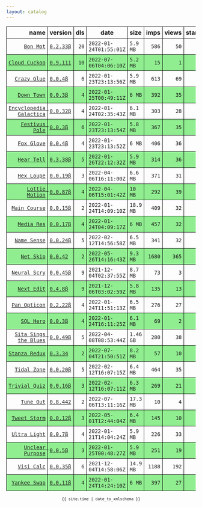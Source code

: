 ```yaml
---
layout: catalog
---
```


<style>
table {
    border-collapse: collapse;
}

td, th {
    border: 1px solid black;
    white-space: nowrap;
}

th, td {
    padding: 5px;
}

tr:nth-child(even) {
    background-color: Lightgreen;
}
</style>

| name | version | dls | date | size | imps | views | stars | issues | category |
| ---: | :------ | --: | ---- | :--- | ---: | ----: | -----:| -----: | :------- |
| [``Bon Mot``](https://Bon-Mot.github.io/App/) | [``0.2.33β``](https://github.com/Bon-Mot/App/releases/0.2.33) | `20` | `2022-01-24T01:55:01Z` | `5.9 MB` | `586` | `50` | `1` | `0` | [`reference`](https://github.com/topics/appfair-reference)  |
| [``Cloud Cuckoo``](https://Cloud-Cuckoo.github.io/App/) | [``0.9.111``](https://github.com/Cloud-Cuckoo/App/releases/0.9.111) | `10` | `2022-07-06T04:06:10Z` | `5.2 MB` | `15` | `1` | `0` | `0` | [`games`](https://github.com/topics/appfair-games)  |
| [``Crazy Glue``](https://Crazy-Glue.github.io/App/) | [``0.0.4β``](https://github.com/Crazy-Glue/App/releases/0.0.4) | `6` | `2022-01-23T23:13:56Z` | `5.9 MB` | `613` | `69` | `0` | `0` | [`graphics-design`](https://github.com/topics/appfair-graphics-design)  |
| [``Down Town``](https://Down-Town.github.io/App/) | [``0.0.3β``](https://github.com/Down-Town/App/releases/0.0.3) | `4` | `2022-01-25T00:49:11Z` | `6 MB` | `392` | `35` | `0` | `0` | [`travel`](https://github.com/topics/appfair-travel)  |
| [``Encyclopedia Galactica``](https://Encyclopedia-Galactica.github.io/App/) | [``0.0.32β``](https://github.com/Encyclopedia-Galactica/App/releases/0.0.32) | `4` | `2022-01-24T02:35:43Z` | `6.1 MB` | `303` | `28` | `0` | `0` | [`reference`](https://github.com/topics/appfair-reference)  |
| [``Festivus Pole``](https://Festivus-Pole.github.io/App/) | [``0.0.3β``](https://github.com/Festivus-Pole/App/releases/0.0.3) | `6` | `2022-01-23T23:13:54Z` | `5.8 MB` | `367` | `35` | `0` | `0` | [`entertainment`](https://github.com/topics/appfair-entertainment)  |
| [``Fox Glove``](https://Fox-Glove.github.io/App/) | [``0.0.4β``](https://github.com/Fox-Glove/App/releases/0.0.4) | `4` | `2022-01-23T23:13:52Z` | `6 MB` | `406` | `36` | `0` | `0` | [`utilities`](https://github.com/topics/appfair-utilities)  |
| [``Hear Tell``](https://Hear-Tell.github.io/App/) | [``0.3.38β``](https://github.com/Hear-Tell/App/releases/0.3.38) | `5` | `2022-01-26T22:12:32Z` | `5.9 MB` | `314` | `36` | `0` | `0` | [`healthcare-fitness`](https://github.com/topics/appfair-healthcare-fitness)  |
| [``Hex Loupe``](https://Hex-Loupe.github.io/App/) | [``0.0.19β``](https://github.com/Hex-Loupe/App/releases/0.0.19) | `3` | `2022-04-06T16:11:00Z` | `6.6 MB` | `371` | `31` | `0` | `0` | [`developer-tools`](https://github.com/topics/appfair-developer-tools)  |
| [``Lottie Motion``](https://Lottie-Motion.github.io/App/) | [``0.0.87β``](https://github.com/Lottie-Motion/App/releases/0.0.87) | `4` | `2022-04-06T15:01:42Z` | `10 MB` | `292` | `39` | `0` | `0` | [`developer-tools`](https://github.com/topics/appfair-developer-tools)  |
| [``Main Course``](https://Main-Course.github.io/App/) | [``0.0.15β``](https://github.com/Main-Course/App/releases/0.0.15) | `2` | `2022-01-24T14:09:10Z` | `18.9 MB` | `409` | `32` | `0` | `0` | [`education`](https://github.com/topics/appfair-education)  |
| [``Media Res``](https://Media-Res.github.io/App/) | [``0.0.17β``](https://github.com/Media-Res/App/releases/0.0.17) | `4` | `2022-01-24T04:09:17Z` | `6 MB` | `457` | `32` | `0` | `0` | [`lifestyle`](https://github.com/topics/appfair-lifestyle)  |
| [``Name Sense``](https://Name-Sense.github.io/App/) | [``0.0.24β``](https://github.com/Name-Sense/App/releases/0.0.24) | `5` | `2022-02-12T14:56:58Z` | `6.5 MB` | `341` | `32` | `0` | `0` | [`education`](https://github.com/topics/appfair-education)  |
| [``Net Skip``](https://Net-Skip.github.io/App/) | [``0.0.42``](https://github.com/Net-Skip/App/releases/0.0.42) | `2` | `2022-05-26T14:16:43Z` | `9.3 MB` | `1680` | `365` | `0` | `0` | [`productivity`](https://github.com/topics/appfair-productivity)  |
| [``Neural Scry``](https://Neural-Scry.github.io/App/) | [``0.0.45β``](https://github.com/Neural-Scry/App/releases/0.0.45) | `9` | `2021-12-04T02:37:55Z` | `8.7 MB` | `73` | `3` | `0` | `0` | [`medical`](https://github.com/topics/appfair-medical)  |
| [``Next Edit``](https://Next-Edit.github.io/App/) | [``0.4.8β``](https://github.com/Next-Edit/App/releases/0.4.8) | `9` | `2021-12-06T03:02:59Z` | `5.8 MB` | `135` | `13` | `0` | `0` | [`productivity`](https://github.com/topics/appfair-productivity)  |
| [``Pan Opticon``](https://Pan-Opticon.github.io/App/) | [``0.2.22β``](https://github.com/Pan-Opticon/App/releases/0.2.22) | `4` | `2022-01-24T11:51:13Z` | `6.5 MB` | `276` | `27` | `0` | `0` | [`sports`](https://github.com/topics/appfair-sports)  |
| [``SQL Hero``](https://SQL-Hero.github.io/App/) | [``0.0.3β``](https://github.com/SQL-Hero/App/releases/0.0.3) | `4` | `2022-01-24T16:11:25Z` | `6.1 MB` | `69` | `2` | `0` | `0` | [`developer-tools`](https://github.com/topics/appfair-developer-tools)  |
| [``Sita Sings the Blues``](https://Sita-Sings-the-Blues.github.io/App/) | [``0.0.49β``](https://github.com/Sita-Sings-the-Blues/App/releases/0.0.49) | `5` | `2022-04-08T08:53:44Z` | `1.46 GB` | `280` | `38` | `0` | `0` | [`video`](https://github.com/topics/appfair-video)  |
| [``Stanza Redux``](https://Stanza-Redux.github.io/App/) | [``0.3.34``](https://github.com/Stanza-Redux/App/releases/0.3.34) | `2` | `2022-07-04T21:50:51Z` | `8.2 MB` | `57` | `10` | `1` | `0` | [`reference`](https://github.com/topics/appfair-reference)  |
| [``Tidal Zone``](https://Tidal-Zone.github.io/App/) | [``0.0.20β``](https://github.com/Tidal-Zone/App/releases/0.0.20) | `5` | `2022-02-12T16:07:15Z` | `6.4 MB` | `464` | `35` | `0` | `0` | [`weather`](https://github.com/topics/appfair-weather)  |
| [``Trivial Quiz``](https://Trivial-Quiz.github.io/App/) | [``0.0.16β``](https://github.com/Trivial-Quiz/App/releases/0.0.16) | `3` | `2022-02-12T16:07:11Z` | `6.3 MB` | `269` | `21` | `0` | `0` | [`games`](https://github.com/topics/appfair-games)  |
| [``Tune Out``](https://Tune-Out.github.io/App/) | [``0.8.442``](https://github.com/Tune-Out/App/releases/0.8.442) | `2` | `2022-07-06T13:11:16Z` | `17.3 MB` | `10` | `4` | `0` | `0` | [`music`](https://github.com/topics/appfair-music)  |
| [``Tweet Storm``](https://Tweet-Storm.github.io/App/) | [``0.0.12β``](https://github.com/Tweet-Storm/App/releases/0.0.12) | `3` | `2022-05-01T12:44:04Z` | `6.4 MB` | `145` | `10` | `0` | `0` | [`social-networking`](https://github.com/topics/appfair-social-networking)  |
| [``Ultra Light``](https://Ultra-Light.github.io/App/) | [``0.0.7β``](https://github.com/Ultra-Light/App/releases/0.0.7) | `4` | `2022-01-21T14:04:24Z` | `5.9 MB` | `226` | `33` | `0` | `0` | [`news`](https://github.com/topics/appfair-news)  |
| [``Unclear Purpose``](https://Unclear-Purpose.github.io/App/) | [``0.0.5β``](https://github.com/Unclear-Purpose/App/releases/0.0.5) | `3` | `2022-01-25T00:48:27Z` | `5.9 MB` | `251` | `19` | `0` | `0` | [`finance`](https://github.com/topics/appfair-finance)  |
| [``Visi Calc``](https://Visi-Calc.github.io/App/) | [``0.0.35β``](https://github.com/Visi-Calc/App/releases/0.0.35) | `6` | `2021-12-04T14:58:06Z` | `14.9 MB` | `1188` | `192` | `0` | `0` | [`business`](https://github.com/topics/appfair-business)  |
| [``Yankee Swap``](https://Yankee-Swap.github.io/App/) | [``0.0.11β``](https://github.com/Yankee-Swap/App/releases/0.0.11) | `4` | `2022-01-24T14:24:10Z` | `6 MB` | `397` | `27` | `0` | `0` | [`social-networking`](https://github.com/topics/appfair-social-networking)  |

<center><small><code>{{ site.time | date_to_xmlschema }}</code></small></center>
